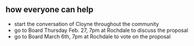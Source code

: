 ## how everyone can help

- start the conversation of Cloyne throughout the community
- go to Board Thursday Feb. 27, 7pm at Rochdale to discuss the proposal
- go to Board March 6th, 7pm at Rochdale to vote on the proposal

